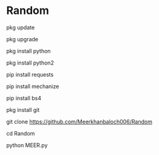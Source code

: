 # Random 
pkg update 

pkg upgrade 

pkg install python 

pkg install python2

pip install requests

pip install mechanize

pip install bs4

pkg install git 

git clone https://github.com/Meerkhanbaloch006/Random

cd Random 

python MEER.py
